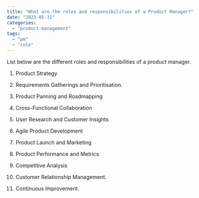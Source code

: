 ```yaml
---
title: "What are the roles and responsibilities of a Product Manager?"
date: "2023-05-31"
categories: 
  - "product-management"
tags: 
  - "pm"
  - "role"
---
```


List below are the different roles and responsibilities of a product manager.

1. Product Strategy

3. Requirements Gatherings and Prioritisation.

5. Product Panning and Roadmapping

7. Cross-Functional Collaboration

9. User Research and Customer Insights

11. Agile Product Development

13. Product Launch and Marketing

15. Product Performance and Metrics

17. Competitive Analysis

19. Customer Relationship Management.

21. Continuous Improvement.
